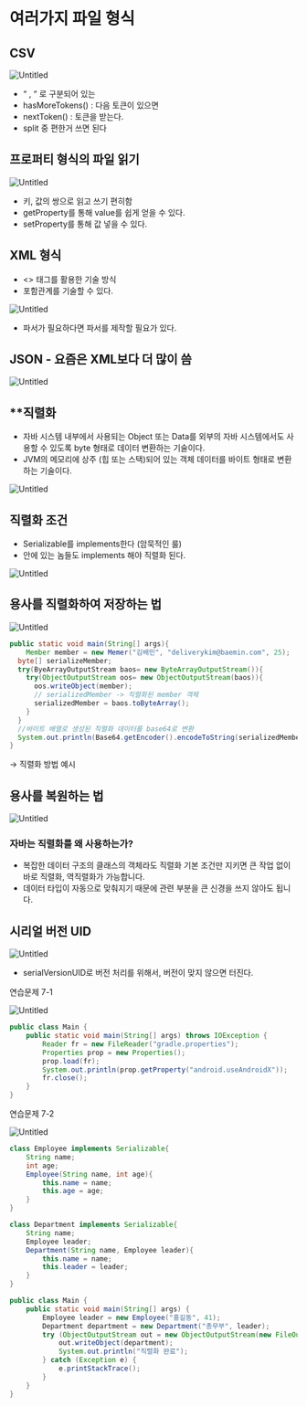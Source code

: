 # 여러가지 파일 형식

## CSV

![Untitled](%E1%84%8B%E1%85%A7%E1%84%85%E1%85%A5%E1%84%80%E1%85%A1%E1%84%8C%E1%85%B5%20%E1%84%91%E1%85%A1%E1%84%8B%E1%85%B5%E1%86%AF%20%E1%84%92%E1%85%A7%E1%86%BC%E1%84%89%E1%85%B5%E1%86%A8%20e9d51a3d130040c9bf7ea173fff0d9e5/Untitled.png)

- “  , “ 로 구분되어 있는
- hasMoreTokens() : 다음 토큰이 있으면
- nextToken() : 토큰을 받는다.
- split 중 편한거 쓰면 된다

## 프로퍼티 형식의 파일 읽기

![Untitled](%E1%84%8B%E1%85%A7%E1%84%85%E1%85%A5%E1%84%80%E1%85%A1%E1%84%8C%E1%85%B5%20%E1%84%91%E1%85%A1%E1%84%8B%E1%85%B5%E1%86%AF%20%E1%84%92%E1%85%A7%E1%86%BC%E1%84%89%E1%85%B5%E1%86%A8%20e9d51a3d130040c9bf7ea173fff0d9e5/Untitled%201.png)

- 키, 값의 쌍으로 읽고 쓰기 편히함
- getProperty를 통해 value를 쉽게 얻을 수 있다.
- setProperty를 통해 값 넣을 수 있다.

## XML 형식

- <> 태그를 활용한 기술 방식
- 포함관계를 기술할 수 있다.

![Untitled](%E1%84%8B%E1%85%A7%E1%84%85%E1%85%A5%E1%84%80%E1%85%A1%E1%84%8C%E1%85%B5%20%E1%84%91%E1%85%A1%E1%84%8B%E1%85%B5%E1%86%AF%20%E1%84%92%E1%85%A7%E1%86%BC%E1%84%89%E1%85%B5%E1%86%A8%20e9d51a3d130040c9bf7ea173fff0d9e5/Untitled%202.png)

- 파서가 필요하다면 파서를 제작할 필요가 있다.

## JSON - 요즘은 XML보다 더 많이 씀

![Untitled](%E1%84%8B%E1%85%A7%E1%84%85%E1%85%A5%E1%84%80%E1%85%A1%E1%84%8C%E1%85%B5%20%E1%84%91%E1%85%A1%E1%84%8B%E1%85%B5%E1%86%AF%20%E1%84%92%E1%85%A7%E1%86%BC%E1%84%89%E1%85%B5%E1%86%A8%20e9d51a3d130040c9bf7ea173fff0d9e5/Untitled%203.png)

## **직렬화

- 자바 시스템 내부에서 사용되는 Object 또는 Data를 외부의 자바 시스템에서도 사용할 수 있도록 byte 형태로 데이터 변환하는 기술이다.
- JVM의 메모리에 상주 (힙 또는 스택)되어 있는 객체 데이터를 바이트 형태로 변환하는 기술이다.

![Untitled](%E1%84%8B%E1%85%A7%E1%84%85%E1%85%A5%E1%84%80%E1%85%A1%E1%84%8C%E1%85%B5%20%E1%84%91%E1%85%A1%E1%84%8B%E1%85%B5%E1%86%AF%20%E1%84%92%E1%85%A7%E1%86%BC%E1%84%89%E1%85%B5%E1%86%A8%20e9d51a3d130040c9bf7ea173fff0d9e5/Untitled%204.png)

## 직렬화 조건

- Serializable를 implements한다 (암묵적인 룰)
- 안에 있는 놈들도 implements 해야 직렬화 된다.

![Untitled](%E1%84%8B%E1%85%A7%E1%84%85%E1%85%A5%E1%84%80%E1%85%A1%E1%84%8C%E1%85%B5%20%E1%84%91%E1%85%A1%E1%84%8B%E1%85%B5%E1%86%AF%20%E1%84%92%E1%85%A7%E1%86%BC%E1%84%89%E1%85%B5%E1%86%A8%20e9d51a3d130040c9bf7ea173fff0d9e5/Untitled%205.png)

## 용사를 직렬화하여 저장하는 법

![Untitled](%E1%84%8B%E1%85%A7%E1%84%85%E1%85%A5%E1%84%80%E1%85%A1%E1%84%8C%E1%85%B5%20%E1%84%91%E1%85%A1%E1%84%8B%E1%85%B5%E1%86%AF%20%E1%84%92%E1%85%A7%E1%86%BC%E1%84%89%E1%85%B5%E1%86%A8%20e9d51a3d130040c9bf7ea173fff0d9e5/Untitled%206.png)

```java
public static void main(String[] args){
    Member member = new Memer("김배민", "deliverykim@baemin.com", 25);
  byte[] serializeMember;
  try(ByeArrayOutputStream baos= new ByteArrayOutputStream()){
    try(ObjectOutputStream oos= new ObjectOutputStream(baos)){
      oos.writeObject(member);
      // serializedMember -> 직렬화된 member 객체
      serializedMember = baos.toByteArray();
    }
  }
  //바이트 배열로 생성된 직렬화 데이터를 base64로 변환
  System.out.println(Base64.getEncoder().encodeToString(serializedMember));
}
```

→ 직렬화 방법 예시

## 용사를 복원하는 법

![Untitled](%E1%84%8B%E1%85%A7%E1%84%85%E1%85%A5%E1%84%80%E1%85%A1%E1%84%8C%E1%85%B5%20%E1%84%91%E1%85%A1%E1%84%8B%E1%85%B5%E1%86%AF%20%E1%84%92%E1%85%A7%E1%86%BC%E1%84%89%E1%85%B5%E1%86%A8%20e9d51a3d130040c9bf7ea173fff0d9e5/Untitled%207.png)

### 자바는 직렬화를 왜 사용하는가?

- 복잡한 데이터 구조의 클래스의 객체라도 직렬화 기본 조건만 지키면 큰 작업 없이 바로 직렬화, 역직렬화가 가능합니다.
- 데이터 타입이 자동으로 맞춰지기 때문에 관련 부분을 큰 신경을 쓰지 않아도 됩니다.

## 시리얼 버전 UID

![Untitled](%E1%84%8B%E1%85%A7%E1%84%85%E1%85%A5%E1%84%80%E1%85%A1%E1%84%8C%E1%85%B5%20%E1%84%91%E1%85%A1%E1%84%8B%E1%85%B5%E1%86%AF%20%E1%84%92%E1%85%A7%E1%86%BC%E1%84%89%E1%85%B5%E1%86%A8%20e9d51a3d130040c9bf7ea173fff0d9e5/Untitled%208.png)

- serialVersionUID로 버전 처리를 위해서, 버전이 맞지 않으면 터진다.

연습문제 7-1

![Untitled](%E1%84%8B%E1%85%A7%E1%84%85%E1%85%A5%E1%84%80%E1%85%A1%E1%84%8C%E1%85%B5%20%E1%84%91%E1%85%A1%E1%84%8B%E1%85%B5%E1%86%AF%20%E1%84%92%E1%85%A7%E1%86%BC%E1%84%89%E1%85%B5%E1%86%A8%20e9d51a3d130040c9bf7ea173fff0d9e5/Untitled%209.png)

```java
public class Main {
    public static void main(String[] args) throws IOException {
        Reader fr = new FileReader("gradle.properties");
        Properties prop = new Properties();
        prop.load(fr);
        System.out.println(prop.getProperty("android.useAndroidX")); 
        fr.close();
    }
}
```

연습문제 7-2

![Untitled](%E1%84%8B%E1%85%A7%E1%84%85%E1%85%A5%E1%84%80%E1%85%A1%E1%84%8C%E1%85%B5%20%E1%84%91%E1%85%A1%E1%84%8B%E1%85%B5%E1%86%AF%20%E1%84%92%E1%85%A7%E1%86%BC%E1%84%89%E1%85%B5%E1%86%A8%20e9d51a3d130040c9bf7ea173fff0d9e5/Untitled%2010.png)

```java
class Employee implements Serializable{
    String name;
    int age;
    Employee(String name, int age){
        this.name = name;
        this.age = age;
    }
}

class Department implements Serializable{
    String name;
    Employee leader;
    Department(String name, Employee leader){
        this.name = name;
        this.leader = leader;
    }
}

public class Main {
    public static void main(String[] args) {
        Employee leader = new Employee("홍길동", 41);
        Department department = new Department("총무부", leader);
        try (ObjectOutputStream out = new ObjectOutputStream(new FileOutputStream("company.dat"))) {
            out.writeObject(department);
            System.out.println("직렬화 완료");
        } catch (Exception e) {
            e.printStackTrace();
        }
    }
}
```
